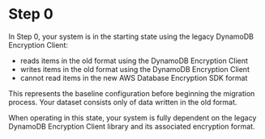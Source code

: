 # Step 0

In Step 0, your system is in the starting state using the legacy DynamoDB Encryption Client:

- reads items in the old format using the DynamoDB Encryption Client
- writes items in the old format using the DynamoDB Encryption Client
- cannot read items in the new AWS Database Encryption SDK format

This represents the baseline configuration before beginning the migration process.
Your dataset consists only of data written in the old format.

When operating in this state, your system is fully dependent on the legacy DynamoDB Encryption Client library
and its associated encryption format.
